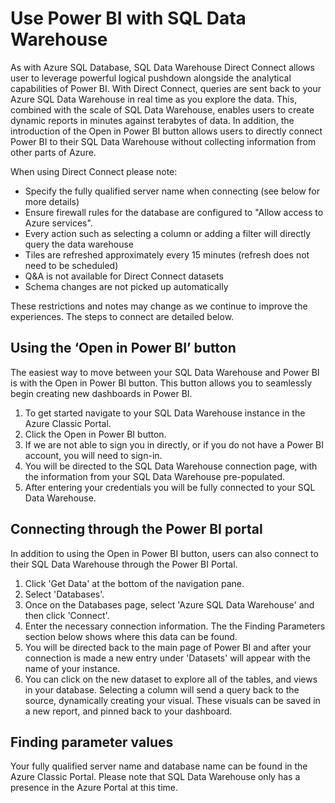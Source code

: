 <properties
   pageTitle="Use Power BI with SQL Data Warehouse | Microsoft Azure"
   description="Tips for using Power BI with Azure SQL Data Warehouse for developing solutions."
   services="sql-data-warehouse"
   documentationCenter="NA"
   authors="lodipalm"
   manager="barbkess"
   editor=""/>

<tags
   ms.service="sql-data-warehouse"
   ms.devlang="NA"
   ms.topic="article"
   ms.tgt_pltfrm="NA"
   ms.workload="data-services"
   ms.date="10/06/2015"
   ms.author="lodipalm"/>

# Use Power BI with SQL Data Warehouse
As with Azure SQL Database, SQL Data Warehouse Direct Connect allows user to leverage powerful logical pushdown alongside the analytical capabilities of Power BI.  With Direct Connect, queries are sent back to your Azure SQL Data Warehouse in real time as you explore the data.  This, combined with the scale of SQL Data Warehouse, enables users to create dynamic reports in minutes against terabytes of data.  In addition, the introduction of the Open in Power BI button allows users to directly connect Power BI to their SQL Data Warehouse without collecting information from other parts of Azure. 

When using Direct Connect please note: 

+ Specify the fully qualified server name when connecting (see below for more details)
+ Ensure firewall rules for the database are configured to "Allow access to Azure services".
+ Every action such as selecting a column or adding a filter will  directly query the data warehouse 
+ Tiles are refreshed approximately every 15 minutes (refresh does not need to be scheduled)
+ Q&A is not available for Direct Connect datasets
+ Schema changes are not picked up automatically

These restrictions and notes may change as we continue to improve the experiences. The steps to connect are detailed below.  

## Using the ‘Open in Power BI’ button
The easiest way to move between your SQL Data Warehouse and Power BI is with the Open in Power BI button. This button allows you to seamlessly begin creating new dashboards in Power BI.  

1.	To get started navigate to your SQL Data Warehouse instance in the Azure Classic Portal.
2.	Click the Open in Power BI button.
3.	If we are not able to sign you in directly, or if you do not have a Power BI account, you will need to sign-in.  
4.	You will be directed to the SQL Data Warehouse connection page, with the information from your SQL Data Warehouse pre-populated.
5.  After entering your credentials you will be fully connected to your SQL Data Warehouse. 

## Connecting through the Power BI portal
In addition to using the Open in Power BI button, users can also connect to their SQL Data Warehouse through the Power BI Portal. 

1.  Click 'Get Data' at the bottom of the navigation pane.
2.  Select 'Databases'.
3.  Once on the Databases page, select 'Azure SQL Data Warehouse' and then click 'Connect'.
4.  Enter the necessary connection information.  The the Finding Parameters section below shows where this data can be found. 
5.  You will be directed back to the main page of Power BI and after your connection is made a new entry under 'Datasets' will appear with the name of your instance.  
6.	 You can click on the new dataset to explore all of the tables, and views in your database. Selecting a column will send a query back to the source, dynamically creating your visual. These visuals can be saved in a new report, and pinned back to your dashboard.

## Finding parameter values
Your fully qualified server name and database name can be found in the Azure Classic Portal.  Please note that SQL Data Warehouse only has a presence in the Azure Portal at this time.


<!--Image references-->

<!--Article references-->
[SQL Data Warehouse development overview]:  ./sql-data-warehouse-overview-develop/
[SQL Data Warehouse integration overview]:  ./sql-data-warehouse-overview-integration/

<!--MSDN references-->

<!--Other Web references-->


